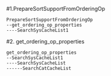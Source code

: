 #1.PrepareSortSupportFromOrderingOp

```
PrepareSortSupportFromOrderingOp
--get_ordering_op_properties
----SearchSysCacheList1
```

#2. get_ordering_op_properties

```
get_ordering_op_properties
--SearchSysCacheList1
----SearchSysCacheList
------SearchCatCacheList

```